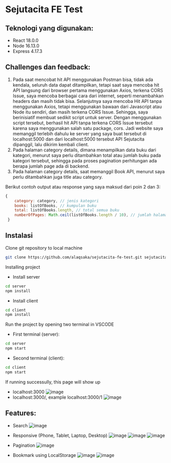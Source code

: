 # Sejutacita FE Test

## Teknologi yang digunakan: 
- React 18.0.0
- Node 16.13.0
- Express 4.17.3

## Challenges dan feedback:
1. Pada saat mencobat hit API menggunakan Postman bisa, tidak ada kendala, seluruh data dapat ditampilkan, tetapi saat saya mencoba hit API langsung dari browser pertama menggunakan Axios, terkena CORS Issue, saya mencoba berbagai cara dari internet, seperti menambahkan headers dan masih tidak bisa. Selanjutnya saya mencoba Hit API tanpa menggunakan Axios, tetapi menggunakan bawaan dari Javascript atau Node itu sendiri, dan masih terkena CORS Issue. Sehingga, saya berinisiatif membuat sedikit script untuk server. Dengan menggunakan script tersebut, berhasil hit API tanpa terkena CORS Issue tersebut karena saya menggunakan salah satu package, cors. Jadi website saya memanggil terlebih dahulu ke server yang saya buat tersebut di localhost:5000 dan dari localhost:5000 tersebut API Sejutacita dipanggil, lalu dikirim kembali client. 
2. Pada halaman category details, dimana menampilkan data buku dari kategori, menurut saya perlu ditambahkan total atau jumlah buku pada kategori tersebut, sehingga pada proses pagination perhitungan ada berapa jumlah page ada di backend.
3. Pada halaman category details, saat memanggil Book API, menurut saya perlu ditambahkan juga title atau category.

Berikut contoh output atau response yang saya maksud dari poin 2 dan 3:
```javascript
{
    category: category, // jenis kategori 
    books: listOfBooks, // kumpulan buku
    total: listOfBooks.length, // total semua buku
    numberOfPages: Math.ceil(listOfBooks.length / 10), // jumlah halaman untuk pagination
 }
```


## Instalasi
Clone git repository to local machine
```bash
git clone https://github.com/alaqsaka/sejutacita-fe-test.git sejutacita-fe-test
```
Installing project
- Install server 
```bash
cd server
npm install
```
- Install client
```bash
cd client
npm install
```
Run the project by opening two terminal in VSCODE
- First terminal (server):
```bash
cd server
npm start
```
- Second terminal (client):
```bash
cd client
npm start
```

If running successully, this page will show up
- localhost:3000
![image](https://user-images.githubusercontent.com/40936981/165242085-e088ec13-93d5-47fe-83fb-0b9bb9e4d410.png)
- localhost:3000/<categoryId>, example localhost:3000/1
![image](https://user-images.githubusercontent.com/40936981/165242407-cc3686a0-67a9-4752-b143-d0c02e01fbec.png)

 ## Features:
- Search
![image](https://user-images.githubusercontent.com/40936981/165243058-9b1bbf3e-9b5b-4c1d-b138-018832a383eb.png)
- Responsive (Phone, Tablet, Laptop, Desktop)
![image](https://user-images.githubusercontent.com/40936981/165243147-316fbbd4-d227-48db-b742-0ba03edf4206.png)
![image](https://user-images.githubusercontent.com/40936981/165243232-15b90a5b-1393-4811-ab5e-7ec62bcc0d33.png)
![image](https://user-images.githubusercontent.com/40936981/165243256-fb0c161b-945c-4652-a059-286486c7101b.png)

- Pagination
![image](https://user-images.githubusercontent.com/40936981/165243429-df6a2c9c-2201-458d-b6ed-8294b8b8fbe7.png)

- Bookmark using LocalStorage
![image](https://user-images.githubusercontent.com/40936981/165243553-5c095c7a-673f-4404-8174-3c3eaaa75287.png)
![image](https://user-images.githubusercontent.com/40936981/165243600-83756f52-115a-4589-abe7-652c5a887591.png)
